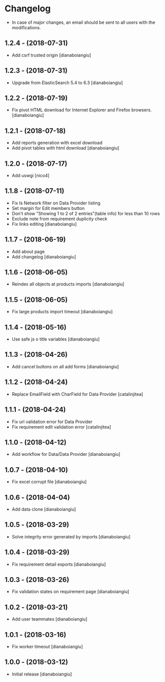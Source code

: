 Changelog
=========
* In case of major changes, an email should be sent to all users with the modifications. 

1.2.4 - (2018-07-31)
-------------------
* Add csrf trusted origin
  [dianaboiangiu]

1.2.3 - (2018-07-31)
-------------------
* Upgrade from ElasticSearch 5.4 to 6.3
  [dianaboiangiu]

1.2.2 - (2018-07-19)
-------------------
* Fix pivot HTML download for Internet Explorer and Firefox browsers.
  [dianaboiangiu]

1.2.1 - (2018-07-18)
-------------------
* Add reports generation with excel download
* Add pivot tables with html download
  [dianaboiangiu]

1.2.0 - (2018-07-17)
--------------------
* Add uswgi
  [nico4]

1.1.8 - (2018-07-11)
-------------------
* Fix Is Network filter on Data Provider listing
* Set margin for Edit members button
* Don't show "Showing 1 to 2 of 2 entries"(table info) for less than 10 rows
* Exclude note from requirement duplicity check
* Fix links editing
  [dianaboiangiu]

1.1.7 - (2018-06-19)
------------------
* Add about page
* Add changelog
  [dianaboiangiu]

1.1.6 - (2018-06-05)
------------------
* Reindex all objects at products imports
  [dianaboiangiu]

1.1.5 - (2018-06-05)
------------------
* Fix large products import timeout
  [dianaboiangiu]

1.1.4 - (2018-05-16)
------------------
* Use safe js o title variables
  [dianaboiangiu]

1.1.3 - (2018-04-26)
------------------
* Add cancel buttons on all add forms
  [dianaboiangiu]

1.1.2 - (2018-04-24)
------------------
* Replace EmailField with CharField for Data Provider
  [catalinjitea]

1.1.1 - (2018-04-24)
------------------
* Fix url validation error for Data Provider
* Fix requirement edit validation error
  [catalinjitea]

1.1.0 - (2018-04-12)
------------------
* Add workflow for Data/Data Provider
  [dianaboiangiu]
  
1.0.7 - (2018-04-10)
------------------
* Fix excel corrupt file
  [dianaboiangiu]

1.0.6 - (2018-04-04)
------------------
* Add data clone
  [dianaboiangiu]

1.0.5 - (2018-03-29)
------------------
* Solve integrity error generated by imports 
  [dianaboiangiu]

1.0.4 - (2018-03-29)
------------------
* Fix requirement detail exports
  [dianaboiangiu]

1.0.3 - (2018-03-26)
------------------
* Fix validation states on requirement page
  [dianaboiangiu]

1.0.2 - (2018-03-21)
------------------
* Add user teammates
  [dianaboiangiu]

1.0.1 - (2018-03-16)
-----------------------
* Fix worker timeout
  [dianaboiangiu]

1.0.0 - (2018-03-12)
------------------
* Initial release
  [dianaboiangiu]
